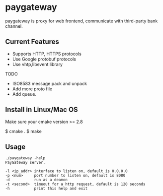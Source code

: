 paygateway
======================

paygateway is proxy for web frontend, communicate with third-party bank channel.

Current Features
------------

* Supports HTTP, HTTPS protocols
* Use Google protobuf protocols
* Use vhtp,libevent library

TODO
* ISO8583 message pack and unpack
* Add more proto file
* Add queue.

Install in Linux/Mac OS
------------
Make sure your cmake version >= 2.8

   $ cmake .
   $ make


Usage
------------
    ./paygateway -help
    PayGateway server.

    -l <ip_addr> interface to listen on, default is 0.0.0.0
    -p <num>     port number to listen on, default is 8080
    -d           run as a deamon
    -t <second>  timeout for a http request, default is 120 seconds
    -h           print this help and exit

